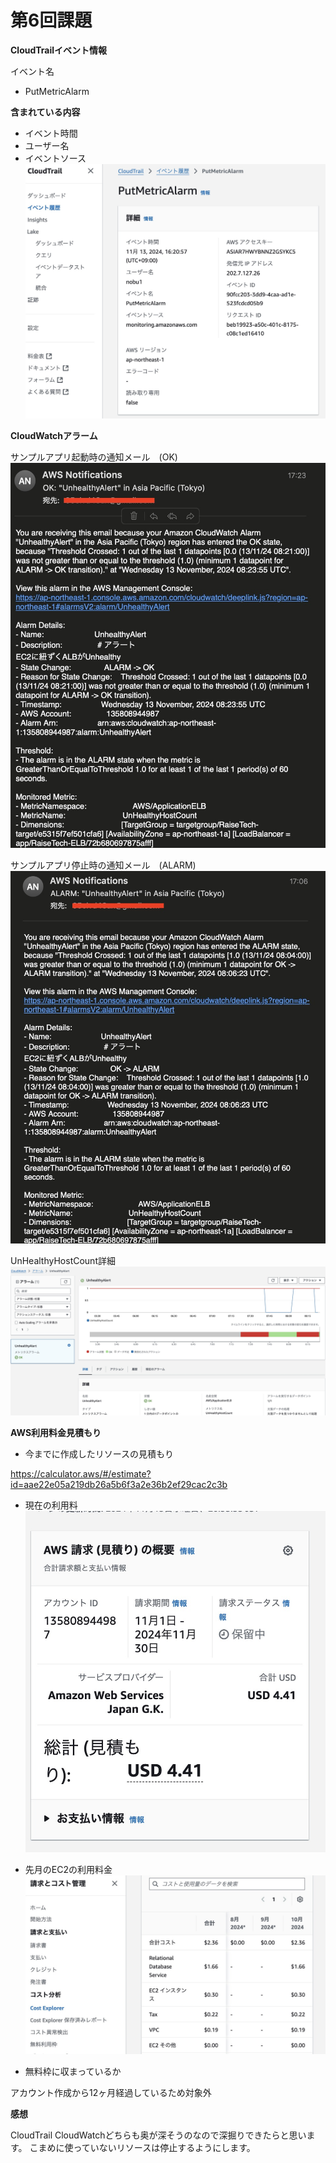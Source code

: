# 第6回課題
**CloudTrailイベント情報**

イベント名
* PutMetricAlarm

**含まれている内容**

* イベント時間
* ユーザー名
* イベントソース
![event](screenshots/img/event.jpg)

**CloudWatchアラーム**

サンプルアプリ起動時の通知メール　(OK)　　
![OK](screenshots/img/OK.jpg)

サンプルアプリ停止時の通知メール　(ALARM)
![ALARM](screenshots/img/ALARM.jpg)

UnHealthyHostCount詳細
![UnHealthy](screenshots/img/UnHealthy.jpg)

**AWS利用料金見積もり**

* 今までに作成したリソースの見積もり

https://calculator.aws/#/estimate?id=aae22e05a219db26a5b6f3a2e36b2ef29cac2c3b

* 現在の利用料
![](screenshots/img/Usage-fee.jpg)

* 先月のEC2の利用料金
![](screenshots/img/EC2Usage-fee.jpg)

* 無料枠に収まっているか

アカウント作成から12ヶ月経過しているため対象外

**感想**

CloudTrail CloudWatchどちらも奥が深そうのなので深掘りできたらと思います。
こまめに使っていないリソースは停止するようにします。
